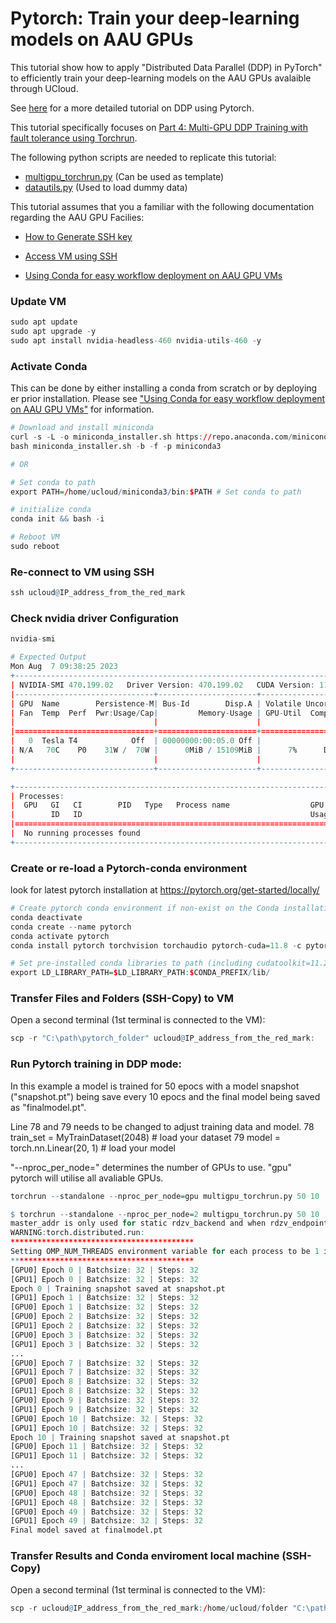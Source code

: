 # Pytorch: Train your deep-learning models on AAU GPUs

This tutorial show how to apply "Distributed Data Parallel (DDP) in PyTorch" to efficiently train your deep-learning models on the AAU GPUs avalaible through UCloud.

See [here](https://pytorch.org/tutorials/beginner/ddp_series_intro.html) for a more detailed tutorial on DDP using Pytorch.

This tutorial specifically focuses on [Part 4: Multi-GPU DDP Training with fault tolerance using Torchrun](https://pytorch.org/tutorials/beginner/ddp_series_fault_tolerance.html). 

The following python scripts are needed to replicate this tutorial: 

- [multigpu_torchrun.py](https://github.com/CBS-HPC/Tutorials/tree/main/VMs/multigpu_torchrun.py) (Can be used as template)
- [datautils.py](https://github.com/CBS-HPC/Tutorials/tree/main/VMs/datautils.py) (Used to load dummy data)

This tutorial assumes that you a familiar with the following documentation regarding the AAU GPU Facilies:

- [How to Generate SSH key](/Tutorials/VMs/shh/)

- [Access VM using SSH](/Tutorials/VMs/connectVM/)

- [Using Conda for easy workflow deployment on AAU GPU VMs](/Tutorials/VMs/condaVM/)

### Update VM


```R
sudo apt update
sudo apt upgrade -y 
sudo apt install nvidia-headless-460 nvidia-utils-460 -y
```

### Activate Conda

This can be done by either installing a conda from scratch or by deploying er prior installation. Please see  ["Using Conda for easy workflow deployment on AAU GPU VMs"](/Tutorials/VMs/condaVM/) for information.


```R
# Download and install miniconda 
curl -s -L -o miniconda_installer.sh https://repo.anaconda.com/miniconda/Miniconda3-latest-Linux-x86_64.sh 
bash miniconda_installer.sh -b -f -p miniconda3

# OR 

# Set conda to path
export PATH=/home/ucloud/miniconda3/bin:$PATH # Set conda to path

# initialize conda
conda init && bash -i

# Reboot VM
sudo reboot
```

### Re-connect to VM using SSH 


```R
ssh ucloud@IP_address_from_the_red_mark
```

### Check nvidia driver Configuration


```R
nvidia-smi

# Expected Output
Mon Aug  7 09:38:25 2023
+-----------------------------------------------------------------------------+
| NVIDIA-SMI 470.199.02   Driver Version: 470.199.02   CUDA Version: 11.4     |
|-------------------------------+----------------------+----------------------+
| GPU  Name        Persistence-M| Bus-Id        Disp.A | Volatile Uncorr. ECC |
| Fan  Temp  Perf  Pwr:Usage/Cap|         Memory-Usage | GPU-Util  Compute M. |
|                               |                      |               MIG M. |
|===============================+======================+======================|
|   0  Tesla T4            Off  | 00000000:00:05.0 Off |                    0 |
| N/A   70C    P0    31W /  70W |      0MiB / 15109MiB |      7%      Default |
|                               |                      |                  N/A |
+-------------------------------+----------------------+----------------------+

+-----------------------------------------------------------------------------+
| Processes:                                                                  |
|  GPU   GI   CI        PID   Type   Process name                  GPU Memory |
|        ID   ID                                                   Usage      |
|=============================================================================|
|  No running processes found                                                 |
+-----------------------------------------------------------------------------+
```

### Create or re-load a Pytorch-conda environment

look for latest pytorch installation at https://pytorch.org/get-started/locally/


```R
# Create pytorch conda environment if non-exist on the Conda installation
conda deactivate
conda create --name pytorch
conda activate pytorch
conda install pytorch torchvision torchaudio pytorch-cuda=11.8 -c pytorch -c nvidia

# Set pre-installed conda libraries to path (including cudatoolkit=11.2 cudnn=8.1.0 )
export LD_LIBRARY_PATH=$LD_LIBRARY_PATH:$CONDA_PREFIX/lib/
```


### Transfer Files and Folders (SSH-Copy) to VM
Open a second terminal (1st terminal is connected to the VM):


```R
scp -r "C:\path\pytorch_folder" ucloud@IP_address_from_the_red_mark:
```

### Run Pytorch training in DDP mode: 

In this example a model is trained for 50 epocs with a model snapshot ("snapshot.pt") being save every 10 epocs and the final model being saved as "finalmodel.pt". 

Line 78 and 79 needs to be changed to adjust training data and model. 
 78   train_set = MyTrainDataset(2048)  # load your dataset
 79   model = torch.nn.Linear(20, 1)  # load your model

 "--nproc_per_node=" determines the number of GPUs to use. "gpu" pytorch will utilise all avaliable GPUs.


```R
torchrun --standalone --nproc_per_node=gpu multigpu_torchrun.py 50 10
```


```R
$ torchrun --standalone --nproc_per_node=2 multigpu_torchrun.py 50 10
master_addr is only used for static rdzv_backend and when rdzv_endpoint is not specified.
WARNING:torch.distributed.run:
*****************************************
Setting OMP_NUM_THREADS environment variable for each process to be 1 in default, to avoid your system being overloaded, please further tune the variable for optimal performance in your application as needed.
*****************************************
[GPU0] Epoch 0 | Batchsize: 32 | Steps: 32
[GPU1] Epoch 0 | Batchsize: 32 | Steps: 32
Epoch 0 | Training snapshot saved at snapshot.pt
[GPU1] Epoch 1 | Batchsize: 32 | Steps: 32
[GPU0] Epoch 1 | Batchsize: 32 | Steps: 32
[GPU0] Epoch 2 | Batchsize: 32 | Steps: 32
[GPU1] Epoch 2 | Batchsize: 32 | Steps: 32
[GPU0] Epoch 3 | Batchsize: 32 | Steps: 32
[GPU1] Epoch 3 | Batchsize: 32 | Steps: 32
...
[GPU0] Epoch 7 | Batchsize: 32 | Steps: 32
[GPU1] Epoch 7 | Batchsize: 32 | Steps: 32
[GPU0] Epoch 8 | Batchsize: 32 | Steps: 32
[GPU1] Epoch 8 | Batchsize: 32 | Steps: 32
[GPU0] Epoch 9 | Batchsize: 32 | Steps: 32
[GPU1] Epoch 9 | Batchsize: 32 | Steps: 32
[GPU0] Epoch 10 | Batchsize: 32 | Steps: 32
[GPU1] Epoch 10 | Batchsize: 32 | Steps: 32
Epoch 10 | Training snapshot saved at snapshot.pt
[GPU0] Epoch 11 | Batchsize: 32 | Steps: 32
[GPU1] Epoch 11 | Batchsize: 32 | Steps: 32
...
[GPU0] Epoch 47 | Batchsize: 32 | Steps: 32
[GPU1] Epoch 47 | Batchsize: 32 | Steps: 32
[GPU0] Epoch 48 | Batchsize: 32 | Steps: 32
[GPU1] Epoch 48 | Batchsize: 32 | Steps: 32
[GPU0] Epoch 49 | Batchsize: 32 | Steps: 32
[GPU1] Epoch 49 | Batchsize: 32 | Steps: 32
Final model saved at finalmodel.pt
```

### Transfer Results and Conda enviroment local machine (SSH-Copy)
Open a second terminal (1st terminal is connected to the VM):


```R
scp -r ucloud@IP_address_from_the_red_mark:/home/ucloud/folder "C:\path-to-folder"
```
